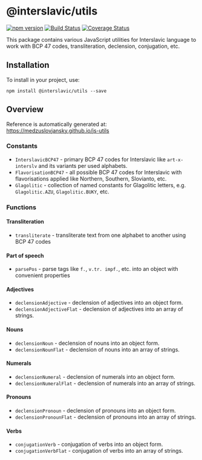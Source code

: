# @interslavic/utils

[![npm version](https://badge.fury.io/js/%40interslavic%2Futils.svg)](https://badge.fury.io/js/%40interslavic%2Futils)
[![Build Status](https://github.com/medzuslovjansky/js-utils/actions/workflows/ci.yml/badge.svg)](https://github.com/medzuslovjansky/js-utils/actions/workflows/ci.yml)
[![Coverage Status](https://coveralls.io/repos/github/medzuslovjansky/js-utils/badge.svg?branch=main)](https://coveralls.io/github/medzuslovjansky/js-utils?branch=main)

This package contains various JavaScript utilities for Interslavic language to work with BCP 47 codes, transliteration, declension, conjugation, etc.

## Installation

To install in your project, use:

```
npm install @interslavic/utils --save
```

## Overview

Reference is automatically generated at: <https://medzuslovjansky.github.io/js-utils>

### Constants

* `InterslavicBCP47` - primary BCP 47 codes for Interslavic like `art-x-interslv` and its variants per used alphabets.
* `FlavorisationBCP47` - all possible BCP 47 codes for Interslavic with flavorisations applied like Northern, Southern, Slovianto, etc.
* `Glagolitic` - collection of named constants for Glagolitic letters, e.g. `Glagolitic.AZU`, `Glagolitic.BUKY`, etc.

### Functions

#### Transliteration

* `transliterate` - transliterate text from one alphabet to another using BCP 47 codes

#### Part of speech

* `parsePos` - parse tags like `f.`, `v.tr. impf.`, etc. into an object with convenient properties

#### Adjectives

* `declensionAdjective` - declension of adjectives into an object form.
* `declensionAdjectiveFlat` - declension of adjectives into an array of strings.

#### Nouns

* `declensionNoun` - declension of nouns into an object form.
* `declensionNounFlat` - declension of nouns into an array of strings.

#### Numerals

* `declensionNumeral` - declension of numerals into an object form.
* `declensionNumeralFlat` - declension of numerals into an array of strings.

#### Pronouns

* `declensionPronoun` - declension of pronouns into an object form.
* `declensionPronounFlat` - declension of pronouns into an array of strings.

#### Verbs

* `conjugationVerb` - conjugation of verbs into an object form.
* `conjugationVerbFlat` - conjugation of verbs into an array of strings.
